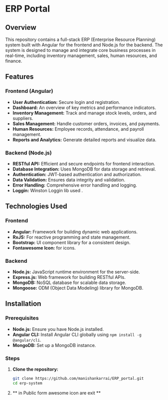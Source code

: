 # ERP Portal


## Overview

This repository contains a full-stack ERP (Enterprise Resource Planning) system built with Angular for the frontend and Node.js for the backend. The system is designed to manage and integrate core business processes in real-time, including inventory management, sales, human resources, and finance.
## Features

### Frontend (Angular)
- **User Authentication:** Secure login and registration.
- **Dashboard:** An overview of key metrics and performance indicators.
- **Inventory Management:** Track and manage stock levels, orders, and suppliers.
- **Sales Management:** Handle customer orders, invoices, and payments.
- **Human Resources:** Employee records, attendance, and payroll management.
- **Reports and Analytics:** Generate detailed reports and visualize data.

### Backend (Node.js)
- **RESTful API:** Efficient and secure endpoints for frontend interaction.
- **Database Integration:** Uses MongoDB for data storage and retrieval.
- **Authentication:** JWT-based authentication and authorization.
- **Data Validation:** Ensures data integrity and validation.
- **Error Handling:** Comprehensive error handling and logging.
- **Loggin:** Winston Loggin lib used  .

## Technologies Used

### Frontend
- **Angular:** Framework for building dynamic web applications.
- **RxJS:** For reactive programming and state management.
- **Bootstrap:** UI component library for a consistent design.
- **Fontawesome Icon:** for icons.

### Backend
- **Node.js:** JavaScript runtime environment for the server-side.
- **Express.js:** Web framework for building RESTful APIs.
- **MongoDB:** NoSQL database for scalable data storage.
- **Mongoose:** ODM (Object Data Modeling) library for MongoDB.

## Installation

### Prerequisites
- **Node.js:** Ensure you have Node.js installed.
- **Angular CLI:** Install Angular CLI globally using `npm install -g @angular/cli`.
- **MongoDB:** Set up a MongoDB instance.

### Steps
1. **Clone the repository:**
   ```bash
   git clone https://github.com/manishankarrai/ERP_portal.git
   cd erp-system
2. ** in Public form awesome icon are exit **
